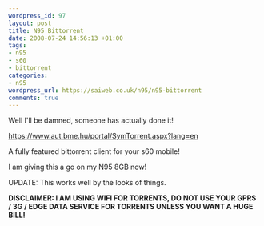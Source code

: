 ```yaml
--- 
wordpress_id: 97
layout: post
title: N95 Bittorrent
date: 2008-07-24 14:56:13 +01:00
tags: 
- n95
- s60
- bittorrent
categories: 
- n95
wordpress_url: https://saiweb.co.uk/n95/n95-bittorrent
comments: true
---
```

Well I'll be damned, someone has actually done it!

<a href="https://www.aut.bme.hu/portal/SymTorrent.aspx?lang=en">https://www.aut.bme.hu/portal/SymTorrent.aspx?lang=en</a>

A fully featured bittorrent client for your s60 mobile!

I am giving this a go on my N95 8GB now!

UPDATE: This works well by the looks of things.

<strong>DISCLAIMER: I AM USING WIFI FOR TORRENTS, DO NOT USE YOUR GPRS / 3G / EDGE DATA SERVICE FOR TORRENTS UNLESS YOU WANT A HUGE BILL!</strong>
